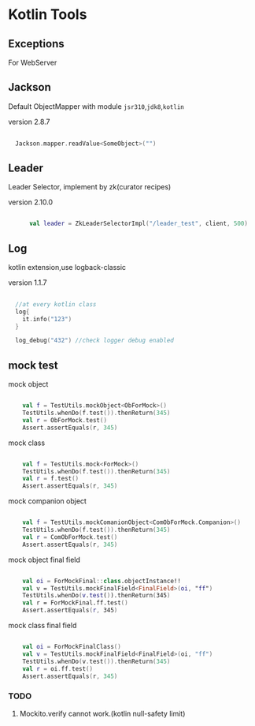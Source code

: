 # Kotlin Tools

## Exceptions

For WebServer

## Jackson

Default ObjectMapper with module `jsr310`,`jdk8`,`kotlin`

version 2.8.7

```kotlin
  
  Jackson.mapper.readValue<SomeObject>("")

```

## Leader

Leader Selector, implement by zk(curator recipes)

version 2.10.0

```kotlin

      val leader = ZkLeaderSelectorImpl("/leader_test", client, 500)

```

## Log

kotlin extension,use logback-classic

version 1.1.7

```kotlin
  
  //at every kotlin class
  log{
    it.info("123")
  }

  log_debug("432") //check logger debug enabled

```

## mock test

mock object

```kotlin

    val f = TestUtils.mockObject<ObForMock>()
    TestUtils.whenDo(f.test()).thenReturn(345)
    val r = ObForMock.test()
    Assert.assertEquals(r, 345)

```

mock class

```kotlin

    val f = TestUtils.mock<ForMock>()
    TestUtils.whenDo(f.test()).thenReturn(345)
    val r = f.test()
    Assert.assertEquals(r, 345)

```

mock companion object

```kotlin

    val f = TestUtils.mockComanionObject<ComObForMock.Companion>()
    TestUtils.whenDo(f.test()).thenReturn(345)
    val r = ComObForMock.test()
    Assert.assertEquals(r, 345)

```

mock object final field

```kotlin

    val oi = ForMockFinal::class.objectInstance!!
    val v = TestUtils.mockFinalField<FinalField>(oi, "ff")
    TestUtils.whenDo(v.test()).thenReturn(345)
    val r = ForMockFinal.ff.test()
    Assert.assertEquals(r, 345)

```

mock class final field

```kotlin

    val oi = ForMockFinalClass()
    val v = TestUtils.mockFinalField<FinalField>(oi, "ff")
    TestUtils.whenDo(v.test()).thenReturn(345)
    val r = oi.ff.test()
    Assert.assertEquals(r, 345)

```

### TODO

1. Mockito.verify cannot work.(kotlin null-safety limit)
